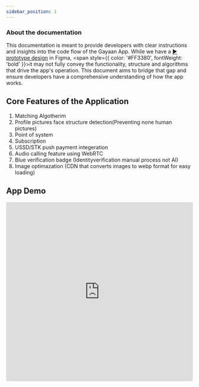 ```yaml
---
sidebar_position: 1
---
```


### About the documentation
This documentation is meant to provide developers with clear instructions and insights into the code flow of the Gayaan App. While we have a [▶️ prototype design](https://www.figma.com/proto/Gm4RdD1vgYgAN4O30aL48Y/Gayaan_App_Design?type=design&node-id=66-228&t=NKjbjySrT8ZH9rWG-0&scaling=scale-down&page-id=0%3A1&starting-point-node-id=66%3A228) in Figma, <span style={{ color: '#FF3380', fontWeight: 'bold' }}>it may not fully convey</span> the functionality, structure and algorithms that drive the app's operation. This document aims to bridge that gap and ensure developers have a comprehensive understanding of how the app works. 

## Core Features of the Application
1. Matching Algotherim
2. Profile pictures face structure detection(Preventing none human pictures)
3. Point of system
4. Subscription
5. USSD/STK push payment integeration
6. Audio calling feature using WebRTC 
7. Blue verification badge (Identityverification manual process not AI)
8. Image optimazation (CDN that converts images to webp format for easy loading)


## App Demo

<iframe src="https://www.loom.com/embed/e3ff5f4c734a4f8d98e2eb2b8b74ccdd?sid=4ac599ab-19a1-4c67-b25d-3757c51e4f1b" width="100%" height="484" frameborder="0" title="Gayaan" webkitallowfullscreen mozallowfullscreen allowfullscreen></iframe>




